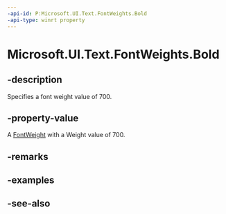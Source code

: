 ```yaml
---
-api-id: P:Microsoft.UI.Text.FontWeights.Bold
-api-type: winrt property
---
```


<!-- Property syntax
public Windows.UI.Text.FontWeight Bold { get; }
-->

# Microsoft.UI.Text.FontWeights.Bold

## -description

Specifies a font weight value of 700.

## -property-value

A [FontWeight](/uwp/api/windows.ui.text.fontweight) with a Weight value of 700.

## -remarks

## -examples

## -see-also
